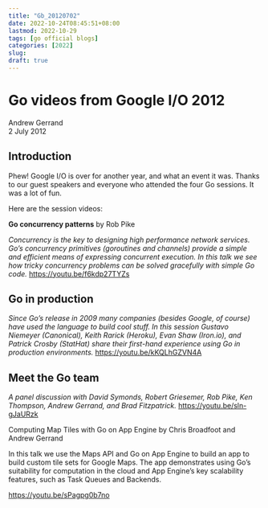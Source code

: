 ```yaml
---
title: "Gb_20120702"
date: 2022-10-24T08:45:51+08:00
lastmod: 2022-10-29
tags: [go official blogs]
categories: [2022]
slug:
draft: true
---
```


# Go videos from Google I/O 2012

Andrew Gerrand  
2 July 2012

## Introduction

Phew! Google I/O is over for another year, and what an event it was. Thanks to our guest speakers and everyone who attended the four Go sessions. It was a lot of fun.

Here are the session videos:

**Go concurrency patterns** by Rob Pike

_Concurrency is the key to designing high performance network services. Go’s concurrency primitives (goroutines and channels) provide a simple and efficient means of expressing concurrent execution. In this talk we see how tricky concurrency problems can be solved gracefully with simple Go code._
https://youtu.be/f6kdp27TYZs
## Go in production

_Since Go’s release in 2009 many companies (besides Google, of course) have used the language to build cool stuff. In this session Gustavo Niemeyer (Canonical), Keith Rarick (Heroku), Evan Shaw (Iron.io), and Patrick Crosby (StatHat) share their first-hand experience using Go in production environments._
https://youtu.be/kKQLhGZVN4A
## Meet the Go team

_A panel discussion with David Symonds, Robert Griesemer, Rob Pike, Ken Thompson, Andrew Gerrand, and Brad Fitzpatrick._
https://youtu.be/sln-gJaURzk

Computing Map Tiles with Go on App Engine by Chris Broadfoot and Andrew Gerrand

In this talk we use the Maps API and Go on App Engine to build an app to build custom tile sets for Google Maps. The app demonstrates using Go’s suitability for computation in the cloud and App Engine’s key scalability features, such as Task Queues and Backends.

https://youtu.be/sPagpg0b7no

